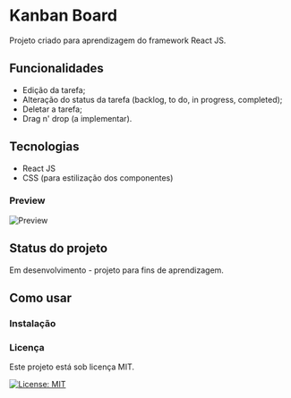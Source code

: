 # Kanban Board
Projeto criado para aprendizagem do framework React JS. 

## Funcionalidades
- Edição da tarefa;
- Alteração do status da tarefa (backlog, to do, in progress, completed);
- Deletar a tarefa;
- Drag n' drop (a implementar).

## Tecnologias
- React JS
- CSS (para estilização dos componentes)

### Preview
![Preview]()

## Status do projeto
Em desenvolvimento - projeto para fins de aprendizagem.

## Como usar



### Instalação



### Licença
Este projeto está sob licença MIT.

[![License: MIT](https://img.shields.io/badge/License-MIT-yellow.svg)](https://opensource.org/licenses/MIT)